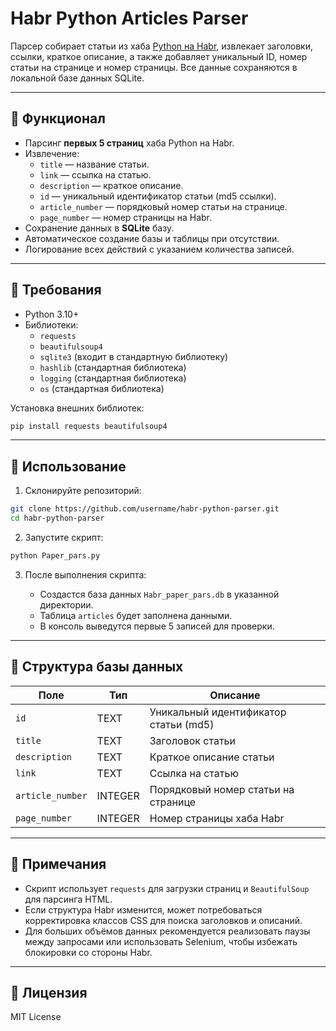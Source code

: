 # Habr Python Articles Parser

Парсер собирает статьи из хаба [Python на Habr](https://habr.com/ru/hubs/python/articles/), извлекает заголовки, ссылки, краткое описание, а также добавляет уникальный ID, номер статьи на странице и номер страницы. Все данные сохраняются в локальной базе данных SQLite.

---

## 🔹 Функционал

- Парсинг **первых 5 страниц** хаба Python на Habr.
- Извлечение:
  - `title` — название статьи.
  - `link` — ссылка на статью.
  - `description` — краткое описание.
  - `id` — уникальный идентификатор статьи (md5 ссылки).
  - `article_number` — порядковый номер статьи на странице.
  - `page_number` — номер страницы на Habr.
- Сохранение данных в **SQLite** базу.
- Автоматическое создание базы и таблицы при отсутствии.
- Логирование всех действий с указанием количества записей.

---

## 🔹 Требования

- Python 3.10+  
- Библиотеки:
  - `requests`
  - `beautifulsoup4`
  - `sqlite3` (входит в стандартную библиотеку)
  - `hashlib` (стандартная библиотека)
  - `logging` (стандартная библиотека)
  - `os` (стандартная библиотека)

Установка внешних библиотек:  

```bash
pip install requests beautifulsoup4
```

---

## 🔹 Использование

1. Склонируйте репозиторий:

```bash
git clone https://github.com/username/habr-python-parser.git
cd habr-python-parser
```

2. Запустите скрипт:

```bash
python Paper_pars.py
```

3. После выполнения скрипта:

   * Создастся база данных `Habr_paper_pars.db` в указанной директории.
   * Таблица `articles` будет заполнена данными.
   * В консоль выведутся первые 5 записей для проверки.

---

## 🔹 Структура базы данных

| Поле             | Тип     | Описание                              |
| ---------------- | ------- | ------------------------------------- |
| `id`             | TEXT    | Уникальный идентификатор статьи (md5) |
| `title`          | TEXT    | Заголовок статьи                      |
| `description`    | TEXT    | Краткое описание статьи               |
| `link`           | TEXT    | Ссылка на статью                      |
| `article_number` | INTEGER | Порядковый номер статьи на странице   |
| `page_number`    | INTEGER | Номер страницы хаба Habr              |

---

## 🔹 Примечания

* Скрипт использует `requests` для загрузки страниц и `BeautifulSoup` для парсинга HTML.
* Если структура Habr изменится, может потребоваться корректировка классов CSS для поиска заголовков и описаний.
* Для больших объёмов данных рекомендуется реализовать паузы между запросами или использовать Selenium, чтобы избежать блокировки со стороны Habr.

---

## 🔹 Лицензия

MIT License


